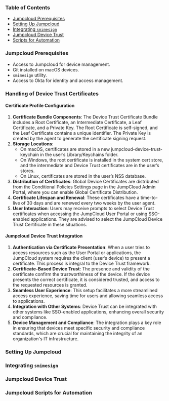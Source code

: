 
### Table of Contents
- [Jumpcloud Prerequisites](#jumpcloud-prerequisites)
- [Setting Up Jumpcloud](#setting-up-jumpcloud)
- [Integrating `smimesign`](#integrating-smimesign)
- [Jumpcloud Device Trust](#jumpcloud-device-trust)
- [Scripts for Automation](#jumpcloud-scripts-for-automation)


### Jumpcloud Prerequisites
- Access to Jumpcloud for device management.
- Git installed on macOS devices.
- `smimesign` utility.
- Access to Okta for identity and access management.

### Handling of Device Trust Certificates

#### Certificate Profile Configuration

1. **Certificate Bundle Components**: The Device Trust Certificate Bundle includes a Root Certificate, an Intermediate Certificate, a Leaf Certificate, and a Private Key. The Root Certificate is self-signed, and the Leaf Certificate contains a unique identifier. The Private Key is created by the agent to generate the certificate signing request​[](https://jumpcloud.com/support/manage-device-trust-certificates)​.
2. **Storage Locations**:
    - On macOS, certificates are stored in a new jumpcloud-device-trust-keychain in the user’s Library/Keychains folder.
    - On Windows, the root certificate is installed in the system cert store, and the intermediate and Device Trust certificates are in the user’s stores.
    - On Linux, certificates are stored in the user’s NSS database​[](https://jumpcloud.com/support/manage-device-trust-certificates)​.
3. **Distribution of Certificates**: Global Device Certificates are distributed from the Conditional Policies Settings page in the JumpCloud Admin Portal, where you can enable Global Certificate Distribution​[](https://jumpcloud.com/support/manage-device-trust-certificates)​.
4. **Certificate Lifespan and Renewal**: These certificates have a time-to-live of 30 days and are renewed every two weeks by the user agent​[](https://jumpcloud.com/support/manage-device-trust-certificates#:~:text=Note%3A%0A%0AGlobal%20Device%20Certificates%20have%20a,weeks%20by%20the%20user%20agent)​.
5. **User Interaction**: Users may receive prompts to select Device Trust certificates when accessing the JumpCloud User Portal or using SSO-enabled applications. They are advised to select the JumpCloud Device Trust Certificate in these situations​[](https://jumpcloud.com/support/manage-device-trust-certificates)​.


#### Jumpcloud Device Trust Integration

1. **Authentication via Certificate Presentation**: When a user tries to access resources such as the User Portal or applications, the JumpCloud system requires the client (user’s device) to present a certificate. This process is integral to the Device Trust framework.
2. **Certificate-Based Device Trust**: The presence and validity of the certificate confirm the trustworthiness of the device. If the device presents the correct certificate, it is considered trusted, and access to the requested resources is granted.
3. **Seamless User Experience**: This setup facilitates a more streamlined access experience, saving time for users and allowing seamless access to applications.
4. **Integration with Other Systems**: Device Trust can be integrated with other systems like SSO-enabled applications, enhancing overall security and compliance.
5. **Device Management and Compliance**: The integration plays a key role in ensuring that devices meet specific security and compliance standards, which are crucial for maintaining the integrity of an organization's IT infrastructure.

### Setting Up Jumpcloud

### Integrating `smimesign`

### Jumpcloud Device Trust

### Jumpcloud Scripts for Automation
